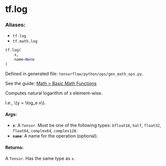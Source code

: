 <div itemscope itemtype="http://developers.google.com/ReferenceObject">
<meta itemprop="name" content="tf.log" />
</div>

# tf.log

### Aliases:

* `tf.log`
* `tf.math.log`

``` python
tf.log(
    x,
    name=None
)
```



Defined in generated file: `tensorflow/python/ops/gen_math_ops.py`.

See the guide: [Math > Basic Math Functions](../../../api_guides/python/math_ops.md#Basic_Math_Functions)

Computes natural logarithm of x element-wise.

I.e., \\(y = \log_e x\\).

#### Args:

* <b>`x`</b>: A `Tensor`. Must be one of the following types: `bfloat16`, `half`, `float32`, `float64`, `complex64`, `complex128`.
* <b>`name`</b>: A name for the operation (optional).


#### Returns:

A `Tensor`. Has the same type as `x`.